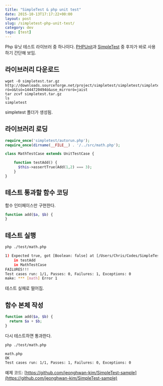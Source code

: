 ```yaml
---
title: "SimpleTest & php unit test"
date: 2015-10-13T17:17:22+00:00
layout: post
slug: /simpletest-php-unit-test/
category: dev
tags: [test]
---
```


Php 유닛 테스트 라이브러 중 하나이다. [PHPUnit](https://phpunit.de)과 [SimpleTest](http://www.simpletest.org) 중 후자가 바로 사용하기 간단해 보임.

## 라이브러리 다운로드

```
wget -O simpletest.tar.gz http://downloads.sourceforge.net/project/simpletest/simpletest/simpletest_1.1/simpletest_1.1.0.tar.gzö?rö=ö&tsö=1444720494ö&use_mirrorö=jaist
tar zcvf simpletest.tar.gz
ls
simpletest
```

simpletest 폴더가 생성됨.

## 라이브러리 로딩

```php
require_once('simpletest/autorun.php');
require_once(dirname(__FILE__) . '/../src/math.php');

class MathTestCase extends UnitTestCase {

    function testAdd() {
      $this->assertTrue(Add(1,2) === 3);
    }
}
```

## 테스트 통과할 함수 코딩

함수 인터페이스만 구현한다.

```php
function add($a, $b) {
}
```

## 테스트 실행

```bash
php ./test/math.php

1) Expected true, got [Boolean: false] at [/Users/Chris/Codes/SimpleTest-sample/test/math.php line 8]
	in testAdd
	in MathTestCase
FAILURES!!!
Test cases run: 1/1, Passes: 0, Failures: 1, Exceptions: 0
make: *** [math] Error 1
```

테스트 실패로 떨어짐.

## 함수 본체 작성

```php
function add($a, $b) {
  return $a + $b;
}
```

다시 테스트하면 통과한다.

```bash
php ./test/math.php

math.php
OK
Test cases run: 1/1, Passes: 1, Failures: 0, Exceptions: 0
```

예제 코드: [https://github.com/jeonghwan-kim/SimpleTest-sample](https://github.com/jeonghwan-kim/SimpleTest-sample)
